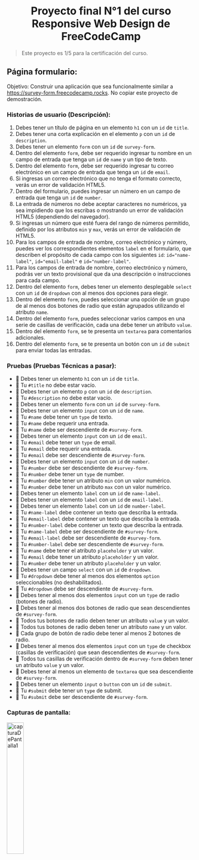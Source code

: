 <h1 align='center'>Proyecto final N°1 del curso Responsive Web Design de FreeCodeCamp</h1>

> Este proyecto es 1/5 para la certificación del curso.

## Página formulario:
Objetivo: Construir una aplicación que sea funcionalmente similar a https://survey-form.freecodecamp.rocks. No copiar este proyecto de demostración.

### Historias de usuario (Descripción): 
1. Debes tener un título de página en un elemento <code>h1</code> con un <code>id</code> de <code>title</code>.
2. Debes tener una corta explicación en el elemento <code>p</code> con un <code>id</code> de <code>description</code>.
3. Debes tener un elemento <code>form</code> con un <code>id</code> de <code>survey-form</code>.
4. Dentro del elemento <code>form</code>, debe ser requerido ingresar tu nombre en un campo de entrada que tenga un <code>id</code> de <code>name</code> y un tipo de texto.
5. Dentro del elemento <code>form</code>, debe ser requerido ingresar tu correo electrónico en un campo de entrada que tenga un <code>id</code> de <code>email</code>.
6. Si ingresas un correo electrónico que no tenga el formato correcto, verás un error de validación HTML5.
7. Dentro del formulario, puedes ingresar un número en un campo de entrada que tenga un <code>id</code> de <code>number</code>.
8. La entrada de números no debe aceptar caracteres no numéricos, ya sea impidiendo que los escribas o mostrando un error de validación HTML5 (dependiendo del navegador).
9. Si ingresas un número que esté fuera del rango de números permitido, definido por los atributos <code>min</code> y <code>max</code>, verás un error de validación de HTML5.
10. Para los campos de entrada de nombre, correo electrónico y número, puedes ver los correspondientes elementos <code>label</code> en el formulario, que describen el propósito de cada campo con los siguientes <code>id</code>: <code>id="name-label"</code>, <code>id="email-label"</code> e <code>id="number-label"</code>.
11. Para los campos de entrada de nombre, correo electrónico y número, podrás ver un texto provisional que da una descripción o instrucciones para cada campo.
12. Dentro del elemento <code>form</code>, debes tener un elemento desplegable <code>select</code> con un <code>id</code> de <code>dropdown</code> con al menos dos opciones para elegir.
13. Dentro del elemento <code>form</code>, puedes seleccionar una opción de un grupo de al menos dos botones de radio que están agrupados utilizando el atributo <code>name</code>.
14. Dentro del elemento <code>form</code>, puedes seleccionar varios campos en una serie de casillas de verificación, cada una debe tener un atributo <code>value</code>.
15. Dentro del elemento <code>form</code>, se te presenta un <code>textarea</code> para comentarios adicionales.
16. Dentro del elemento <code>form</code>, se te presenta un botón con un <code>id</code> de <code>submit</code> para enviar todas las entradas.

### Pruebas (Pruebas Técnicas a pasar): 
- 🧪 Debes tener un elemento <code>h1</code> con un <code>id</code> de <code>title</code>.
- 🧪 Tu <code>#title</code> no debe estar vacío.
- 🧪 Debes tener un elemento <code>p</code> con un <code>id</code> de <code>description</code>.
- 🧪 Tu <code>#description</code> no debe estar vacío.
- 🧪 Debes tener un elemento <code>form</code> con un <code>id</code> de <code>survey-form</code>.
- 🧪 Debes tener un elemento <code>input</code> con un <code>id</code> de <code>name</code>.
- 🧪 Tu <code>#name</code> debe tener un <code>type</code> de texto.
- 🧪 Tu <code>#name</code> debe requerir una entrada.
- 🧪 Tu <code>#name</code> debe ser descendiente de <code>#survey-form</code>.
- 🧪 Debes tener un elemento <code>input</code> con un <code>id</code> de <code>email</code>.
- 🧪 Tu <code>#email</code> debe tener un <code>type</code> de email.
- 🧪 Tu <code>#email</code> debe requerir una entrada.
- 🧪 Tu <code>#email</code> debe ser descendiente de <code>#survey-form</code>.
- 🧪 Debes tener un elemento <code>input</code> con un <code>id</code> de <code>number</code>.
- 🧪 Tu <code>#number</code> debe ser descendiente de <code>#survey-form</code>.
- 🧪 Tu <code>#number</code> debe tener un <code>type</code> de number.
- 🧪 Tu <code>#number</code> debe tener un atributo <code>min</code> con un valor numérico.
- 🧪 Tu <code>#number</code> debe tener un atributo <code>max</code> con un valor numérico.
- 🧪 Debes tener un elemento <code>label</code> con un <code>id</code> de <code>name-label</code>.
- 🧪 Debes tener un elemento <code>label</code> con un <code>id</code> de <code>email-label</code>.
- 🧪 Debes tener un elemento <code>label</code> con un <code>id</code> de <code>number-label</code>.
- 🧪 Tu <code>#name-label</code> debe contener un texto que describa la entrada.
- 🧪 Tu <code>#email-label</code> debe contener un texto que describa la entrada.
- 🧪 Tu <code>#number-label</code> debe contener un texto que describa la entrada.
- 🧪 Tu <code>#name-label</code> debe ser descendiente de <code>#survey-form</code>.
- 🧪 Tu <code>#email-label</code> debe ser descendiente de <code>#survey-form</code>.
- 🧪 Tu <code>#number-label</code> debe ser descendiente de <code>#survey-form</code>.
- 🧪 Tu <code>#name</code> debe tener el atributo <code>placeholder</code> y un valor.
- 🧪 Tu <code>#email</code> debe tener un atributo <code>placeholder</code> y un valor.
- 🧪 Tu <code>#number</code> debe tener un atributo <code>placeholder</code> y un valor.
- 🧪 Debes tener un campo <code>select</code> con un <code>id</code> de <code>dropdown</code>.
- 🧪 Tu <code>#dropdown</code> debe tener al menos dos elementos <code>option</code> seleccionables (no deshabilitados).
- 🧪 Tu <code>#dropdown</code> debe ser descendiente de <code>#survey-form</code>.
- 🧪 Debes tener al menos dos elementos <code>input</code> con un <code>type</code> de radio (botones de radio).
- 🧪 Debes tener al menos dos botones de radio que sean descendientes de <code>#survey-form</code>.
- 🧪 Todos tus botones de radio deben tener un atributo <code>value</code> y un valor.
- 🧪 Todos tus botones de radio deben tener un atributo <code>name</code> y un valor.
- 🧪 Cada grupo de botón de radio debe tener al menos 2 botones de radio.
- 🧪 Debes tener al menos dos elementos <code>input</code> con un <code>type</code> de checkbox (casillas de verificación) que sean descendientes de <code>#survey-form</code>.
- 🧪 Todos tus casillas de verificación dentro de <code>#survey-form</code> deben tener un atributo <code>value</code> y un valor.
- 🧪 Debes tener al menos un elemento de <code>textarea</code> que sea descendiente de <code>#survey-form</code>.
- 🧪 Debes tener un elemento <code>input</code> o <code>button</code> con un <code>id</code> de <code>submit</code>.
- 🧪 Tu <code>#submit</code> debe tener un <code>type</code> de submit.
- 🧪 Tu <code>#submit</code> debe ser descendiente de <code>#survey-form</code>.

### Capturas de pantalla: 
<img src='media/CapturaDeLaPáginaFCC1' alt='capturaDePantalla1' width='30%'>
